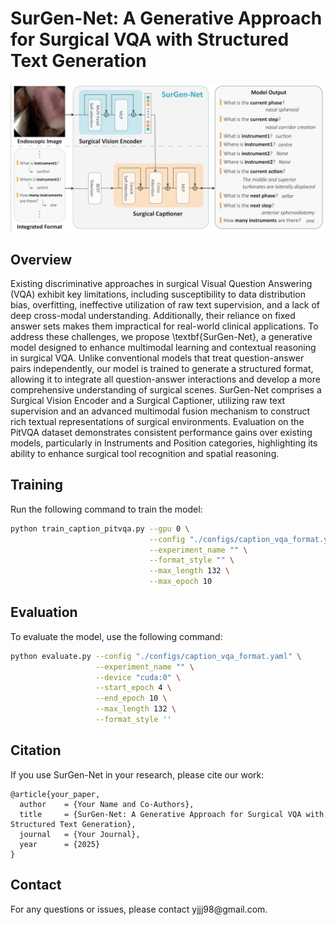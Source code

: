 # SurGen-Net: A Generative Approach for Surgical VQA with Structured Text Generation
![SurGen-Net Architecture](SurGen-Net.png)

## Overview

Existing discriminative approaches in surgical Visual Question Answering (VQA) exhibit key limitations, including susceptibility to data distribution bias, overfitting, ineffective utilization of raw text supervision, and a lack of deep cross-modal understanding. Additionally, their reliance on fixed answer sets makes them impractical for real-world clinical applications. To address these challenges, we propose \textbf{SurGen-Net}, a generative model designed to enhance multimodal learning and contextual reasoning in surgical VQA. Unlike conventional models that treat question-answer pairs independently, our model is trained to generate a structured format, allowing it to integrate all question-answer interactions and develop a more comprehensive understanding of surgical scenes.
SurGen-Net comprises a Surgical Vision Encoder and a Surgical Captioner, utilizing raw text supervision and an advanced multimodal fusion mechanism to construct rich textual representations of surgical environments. Evaluation on the PitVQA dataset demonstrates consistent performance gains over existing models, particularly in Instruments and Position categories, highlighting its ability to enhance surgical tool recognition and spatial reasoning.

## Training

Run the following command to train the model:

```bash
python train_caption_pitvqa.py --gpu 0 \
                               --config "./configs/caption_vqa_format.yaml" \
                               --experiment_name "" \
                               --format_style "" \
                               --max_length 132 \
                               --max_epoch 10  
```

## Evaluation

To evaluate the model, use the following command:

```bash
python evaluate.py --config "./configs/caption_vqa_format.yaml" \
                   --experiment_name "" \
                   --device "cuda:0" \
                   --start_epoch 4 \
                   --end_epoch 10 \
                   --max_length 132 \
                   --format_style ''  
```

## Citation

If you use SurGen-Net in your research, please cite our work:

```
@article{your_paper,
  author    = {Your Name and Co-Authors},
  title     = {SurGen-Net: A Generative Approach for Surgical VQA with Structured Text Generation},
  journal   = {Your Journal},
  year      = {2025}
}
```

## Contact

For any questions or issues, please contact yjjj98\@gmail.com.

